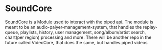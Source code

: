 # SoundCore

SoundCore is a Module used to interact with the piped api. The module is meant to be an audio-palyer-management-system, that handles the replay-queue, playlists, history, user management, song/album/artist search, chart(per region) processing and more. There will be another repo in the future called VideoCore, that does the same, but handles piped videos

